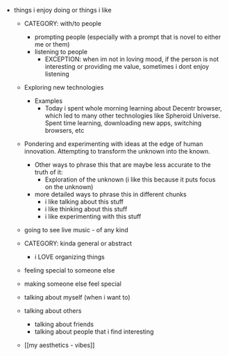   * things i enjoy doing or things i like
    * CATEGORY: with/to people
      * prompting people (especially with a prompt that is novel to either me or them)
      * listening to people
        * EXCEPTION: when im not in loving mood, if the person is not interesting or providing me value, sometimes i dont enjoy listening
    * Exploring new technologies
      * Examples
        * Today i spent whole morning learning about Decentr browser, which led to many other technologies like Spheroid Universe. Spent time learning, downloading new apps, switching browsers, etc
    * Pondering and experimenting with ideas at the edge of human innovation. Attempting to transform the unknown into the known.
      * Other ways to phrase this that are maybe less accurate to the truth of it:
        * Exploration of the unknown (i like this because it puts focus on the unknown)
      * more detailed ways to phrase this in different chunks
        * i like talking about this stuff
        * i like thinking about this stuff
        * i like experimenting with this stuff
    * going to see live music - of any kind
    * CATEGORY: kinda general or abstract
      * i LOVE organizing things
    * feeling special to someone else

    * making someone else feel special
    * talking about myself (when i want to)
    * talking about others
      * talking about friends
      * talking about people that i find interesting
    * [[my aesthetics - vibes]]

